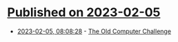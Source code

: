 # [Published on 2023-02-05](index.md)

* [2023-02-05, 08:08:28](https://news.ycombinator.com/item?id=34662929) - [The Old Computer Challenge](https://dataswamp.org/~solene/2021-07-07-old-computer-challenge.html)
